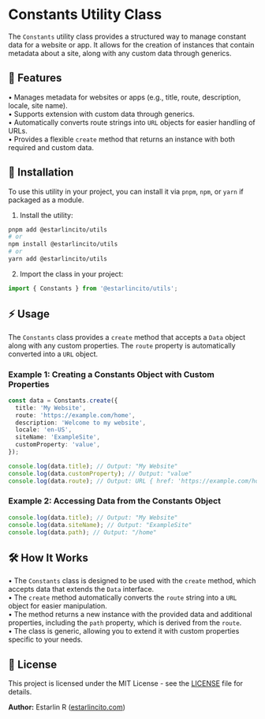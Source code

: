 # Constants Utility Class

The `Constants` utility class provides a structured way to manage constant data for a website or app. It allows for the creation of instances that contain metadata about a site, along with any custom data through generics.

## 📌 Features

• Manages metadata for websites or apps (e.g., title, route, description, locale, site name).  
• Supports extension with custom data through generics.  
• Automatically converts route strings into `URL` objects for easier handling of URLs.  
• Provides a flexible `create` method that returns an instance with both required and custom data.

## 🚀 Installation

To use this utility in your project, you can install it via `pnpm`, `npm`, or `yarn` if packaged as a module.

1. Install the utility:

```bash
pnpm add @estarlincito/utils
# or
npm install @estarlincito/utils
# or
yarn add @estarlincito/utils
```

2. Import the class in your project:

```ts
import { Constants } from '@estarlincito/utils';
```

## ⚡ Usage

The `Constants` class provides a `create` method that accepts a `Data` object along with any custom properties. The `route` property is automatically converted into a `URL` object.

### Example 1: Creating a Constants Object with Custom Properties

```ts
const data = Constants.create({
  title: 'My Website',
  route: 'https://example.com/home',
  description: 'Welcome to my website',
  locale: 'en-US',
  siteName: 'ExampleSite',
  customProperty: 'value',
});

console.log(data.title); // Output: "My Website"
console.log(data.customProperty); // Output: "value"
console.log(data.route); // Output: URL { href: 'https://example.com/home', ... }
```

### Example 2: Accessing Data from the Constants Object

```ts
console.log(data.title); // Output: "My Website"
console.log(data.siteName); // Output: "ExampleSite"
console.log(data.path); // Output: "/home"
```

## 🛠 How It Works

• The `Constants` class is designed to be used with the `create` method, which accepts data that extends the `Data` interface.  
• The `create` method automatically converts the `route` string into a `URL` object for easier manipulation.  
• The method returns a new instance with the provided data and additional properties, including the `path` property, which is derived from the `route`.  
• The class is generic, allowing you to extend it with custom properties specific to your needs.

## 📝 License

This project is licensed under the MIT License - see the [LICENSE](../LICENSE) file for details.

**Author:** Estarlin R ([estarlincito.com](https://estarlincito.com))
